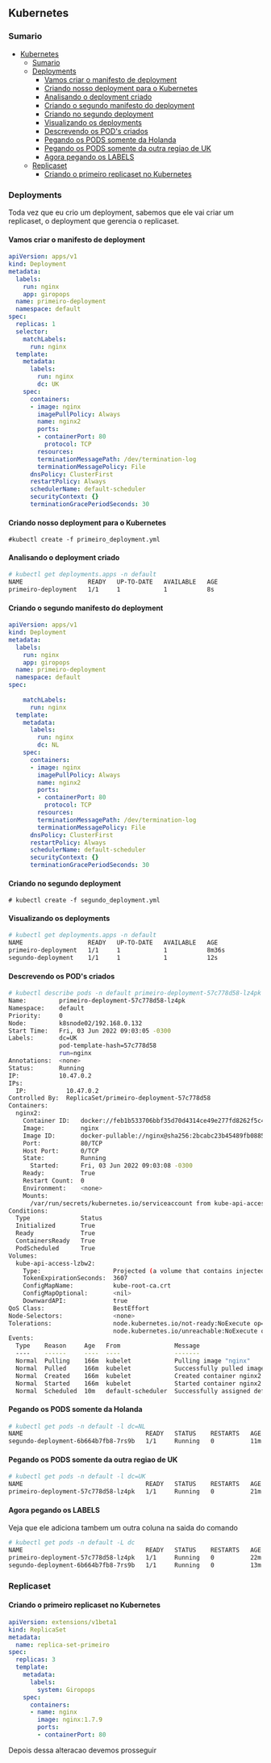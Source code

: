 ## Kubernetes

### Sumario

- [Kubernetes](#kubernetes)
  - [Sumario](#sumario)
  - [Deployments](#deployments)
    - [Vamos criar o manifesto de deployment](#vamos-criar-o-manifesto-de-deployment)
    - [Criando nosso deployment para o Kubernetes](#criando-nosso-deployment-para-o-kubernetes)
    - [Analisando o deployment criado](#analisando-o-deployment-criado)
    - [Criando o segundo manifesto do deployment](#criando-o-segundo-manifesto-do-deployment)
    - [Criando no segundo deployment](#criando-no-segundo-deployment)
    - [Visualizando os deployments](#visualizando-os-deployments)
    - [Descrevendo os POD's criados](#descrevendo-os-pods-criados)
    - [Pegando os PODS somente da Holanda](#pegando-os-pods-somente-da-holanda)
    - [Pegando os PODS somente da outra regiao de UK](#pegando-os-pods-somente-da-outra-regiao-de-uk)
    - [Agora pegando os LABELS](#agora-pegando-os-labels)
  - [Replicaset](#replicaset)
    - [Criando o primeiro replicaset no Kubernetes](#criando-o-primeiro-replicaset-no-kubernetes)

### Deployments
Toda vez que eu crio um deployment, sabemos que ele vai criar um replicaset, o deployment que gerencia o replicaset.

#### Vamos criar o manifesto de deployment

```yml
apiVersion: apps/v1
kind: Deployment
metadata:
  labels:
    run: nginx
    app: giropops
  name: primeiro-deployment
  namespace: default
spec:
  replicas: 1
  selector:
    matchLabels:
      run: nginx
  template:
    metadata:
      labels:
        run: nginx
        dc: UK
    spec:
      containers:
      - image: nginx
        imagePullPolicy: Always
        name: nginx2
        ports:
        - containerPort: 80
          protocol: TCP
        resources:
        terminationMessagePath: /dev/termination-log
        terminationMessagePolicy: File
      dnsPolicy: ClusterFirst
      restartPolicy: Always
      schedulerName: default-scheduler
      securityContext: {}
      terminationGracePeriodSeconds: 30
```

#### Criando nosso deployment para o Kubernetes

`#kubectl create -f primeiro_deployment.yml`

#### Analisando o deployment criado

```bash
# kubectl get deployments.apps -n default 
NAME                  READY   UP-TO-DATE   AVAILABLE   AGE
primeiro-deployment   1/1     1            1           8s
```

#### Criando o segundo manifesto do deployment

```yml
apiVersion: apps/v1
kind: Deployment
metadata:
  labels:
    run: nginx
    app: giropops
  name: primeiro-deployment
  namespace: default
spec:
  
    matchLabels:
      run: nginx
  template:
    metadata:
      labels:
        run: nginx
        dc: NL
    spec:
      containers:
      - image: nginx
        imagePullPolicy: Always
        name: nginx2
        ports:
        - containerPort: 80
          protocol: TCP
        resources:
        terminationMessagePath: /dev/termination-log
        terminationMessagePolicy: File
      dnsPolicy: ClusterFirst
      restartPolicy: Always
      schedulerName: default-scheduler
      securityContext: {}
      terminationGracePeriodSeconds: 30
```

#### Criando no segundo deployment

`# kubectl create -f segundo_deployment.yml`

#### Visualizando os deployments

```bash
# kubectl get deployments.apps -n default 
NAME                  READY   UP-TO-DATE   AVAILABLE   AGE
primeiro-deployment   1/1     1            1           8m36s
segundo-deployment    1/1     1            1           12s
```

#### Descrevendo os POD's criados

```bash
# kubectl describe pods -n default primeiro-deployment-57c778d58-lz4pk 
Name:         primeiro-deployment-57c778d58-lz4pk
Namespace:    default
Priority:     0
Node:         k8snode02/192.168.0.132
Start Time:   Fri, 03 Jun 2022 09:03:05 -0300
Labels:       dc=UK
              pod-template-hash=57c778d58
              run=nginx
Annotations:  <none>
Status:       Running
IP:           10.47.0.2
IPs:
  IP:           10.47.0.2
Controlled By:  ReplicaSet/primeiro-deployment-57c778d58
Containers:
  nginx2:
    Container ID:   docker://feb1b533706bbf35d70d4314ce49e277fd8262f5c416301fc80f5e09623c46ea
    Image:          nginx
    Image ID:       docker-pullable://nginx@sha256:2bcabc23b45489fb0885d69a06ba1d648aeda973fae7bb981bafbb884165e514
    Port:           80/TCP
    Host Port:      0/TCP
    State:          Running
      Started:      Fri, 03 Jun 2022 09:03:08 -0300
    Ready:          True
    Restart Count:  0
    Environment:    <none>
    Mounts:
      /var/run/secrets/kubernetes.io/serviceaccount from kube-api-access-lzbw2 (ro)
Conditions:
  Type              Status
  Initialized       True
  Ready             True
  ContainersReady   True
  PodScheduled      True
Volumes:
  kube-api-access-lzbw2:
    Type:                    Projected (a volume that contains injected data from multiple sources)
    TokenExpirationSeconds:  3607
    ConfigMapName:           kube-root-ca.crt
    ConfigMapOptional:       <nil>
    DownwardAPI:             true
QoS Class:                   BestEffort
Node-Selectors:              <none>
Tolerations:                 node.kubernetes.io/not-ready:NoExecute op=Exists for 300s
                             node.kubernetes.io/unreachable:NoExecute op=Exists for 300s
Events:
  Type    Reason     Age   From               Message
  ----    ------     ----  ----               -------
  Normal  Pulling    166m  kubelet            Pulling image "nginx"
  Normal  Pulled     166m  kubelet            Successfully pulled image "nginx" in 1.913274346s
  Normal  Created    166m  kubelet            Created container nginx2
  Normal  Started    166m  kubelet            Started container nginx2
  Normal  Scheduled  10m   default-scheduler  Successfully assigned default/primeiro-deployment-57c778d58-lz4pk to k8snode02
```

#### Pegando os PODS somente da Holanda

```bash
# kubectl get pods -n default -l dc=NL
NAME                                  READY   STATUS    RESTARTS   AGE
segundo-deployment-6b664b7fb8-7rs9b   1/1     Running   0          11m
```

#### Pegando os PODS somente da outra regiao de UK

```bash
# kubectl get pods -n default -l dc=UK
NAME                                  READY   STATUS    RESTARTS   AGE
primeiro-deployment-57c778d58-lz4pk   1/1     Running   0          21m
```

#### Agora pegando os LABELS 
Veja que ele adiciona tambem um outra coluna na saida do comando

```bash
# kubectl get pods -n default -L dc
NAME                                  READY   STATUS    RESTARTS   AGE   DC
primeiro-deployment-57c778d58-lz4pk   1/1     Running   0          22m   UK
segundo-deployment-6b664b7fb8-7rs9b   1/1     Running   0          13m   NL
```

### Replicaset

#### Criando o primeiro replicaset no Kubernetes

```yml
apiVersion: extensions/v1beta1
kind: ReplicaSet
metadata:
  name: replica-set-primeiro
spec:
  replicas: 3
  template:
    metadata:
      labels:
        system: Giropops
    spec:
      containers:
      - name: nginx
        image: nginx:1.7.9
        ports:
        - containerPort: 80
```

Depois dessa alteracao devemos prosseguir
